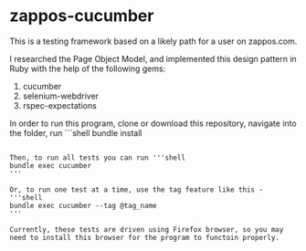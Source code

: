 # zappos-cucumber

This is a testing framework based on a likely path for a user on zappos.com.

I researched the Page Object Model, and implemented this design pattern in Ruby with the help of the following gems:

  1. cucumber
  2. selenium-webdriver
  3. rspec-expectations

In order to run this program, clone or download this repository, navigate into the folder, run ```shell
bundle install
```

Then, to run all tests you can run '''shell
bundle exec cucumber
'''

Or, to run one test at a time, use the tag feature like this - '''shell
bundle exec cucumber --tag @tag_name
'''

Currently, these tests are driven using Firefox browser, so you may need to install this browser for the program to functoin properly.